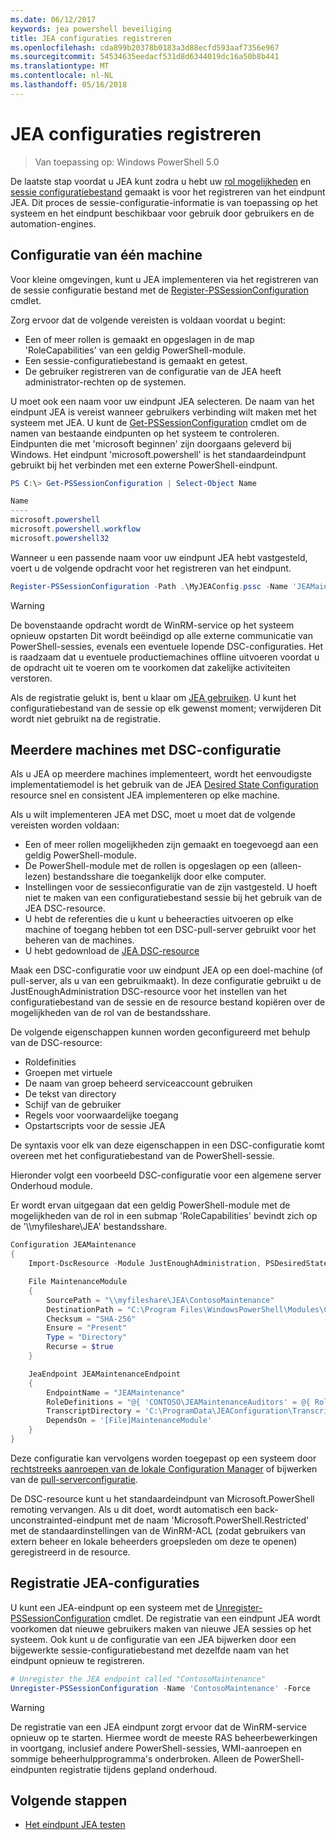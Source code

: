 ```yaml
---
ms.date: 06/12/2017
keywords: jea powershell beveiliging
title: JEA configuraties registreren
ms.openlocfilehash: cda899b20378b0183a3d88ecfd593aaf7356e967
ms.sourcegitcommit: 54534635eedacf531d8d6344019dc16a50b8b441
ms.translationtype: MT
ms.contentlocale: nl-NL
ms.lasthandoff: 05/16/2018
---
```

# <a name="registering-jea-configurations"></a>JEA configuraties registreren

> Van toepassing op: Windows PowerShell 5.0

De laatste stap voordat u JEA kunt zodra u hebt uw [rol mogelijkheden](role-capabilities.md) en [sessie configuratiebestand](session-configurations.md) gemaakt is voor het registreren van het eindpunt JEA.
Dit proces de sessie-configuratie-informatie is van toepassing op het systeem en het eindpunt beschikbaar voor gebruik door gebruikers en de automation-engines.

## <a name="single-machine-configuration"></a>Configuratie van één machine

Voor kleine omgevingen, kunt u JEA implementeren via het registreren van de sessie configuratie bestand met de [Register-PSSessionConfiguration](https://msdn.microsoft.com/powershell/reference/5.1/microsoft.powershell.core/register-pssessionconfiguration) cmdlet.

Zorg ervoor dat de volgende vereisten is voldaan voordat u begint:
- Een of meer rollen is gemaakt en opgeslagen in de map 'RoleCapabilities' van een geldig PowerShell-module.
- Een sessie-configuratiebestand is gemaakt en getest.
- De gebruiker registreren van de configuratie van de JEA heeft administrator-rechten op de systemen.

U moet ook een naam voor uw eindpunt JEA selecteren.
De naam van het eindpunt JEA is vereist wanneer gebruikers verbinding wilt maken met het systeem met JEA.
U kunt de [Get-PSSessionConfiguration](https://msdn.microsoft.com/powershell/reference/5.1/microsoft.powershell.core/get-pssessionconfiguration) cmdlet om de namen van bestaande eindpunten op het systeem te controleren.
Eindpunten die met 'microsoft beginnen' zijn doorgaans geleverd bij Windows.
Het eindpunt 'microsoft.powershell' is het standaardeindpunt gebruikt bij het verbinden met een externe PowerShell-eindpunt.

```powershell
PS C:\> Get-PSSessionConfiguration | Select-Object Name

Name
----
microsoft.powershell
microsoft.powershell.workflow
microsoft.powershell32
```

Wanneer u een passende naam voor uw eindpunt JEA hebt vastgesteld, voert u de volgende opdracht voor het registreren van het eindpunt.

```powershell
Register-PSSessionConfiguration -Path .\MyJEAConfig.pssc -Name 'JEAMaintenance' -Force
```

> [!WARNING]
> De bovenstaande opdracht wordt de WinRM-service op het systeem opnieuw opstarten
> Dit wordt beëindigd op alle externe communicatie van PowerShell-sessies, evenals een eventuele lopende DSC-configuraties.
> Het is raadzaam dat u eventuele productiemachines offline uitvoeren voordat u de opdracht uit te voeren om te voorkomen dat zakelijke activiteiten verstoren.

Als de registratie gelukt is, bent u klaar om [JEA gebruiken](using-jea.md).
U kunt het configuratiebestand van de sessie op elk gewenst moment; verwijderen Dit wordt niet gebruikt na de registratie.

## <a name="multi-machine-configuration-with-dsc"></a>Meerdere machines met DSC-configuratie

Als u JEA op meerdere machines implementeert, wordt het eenvoudigste implementatiemodel is het gebruik van de JEA [Desired State Configuration](https://msdn.microsoft.com/en-us/powershell/dsc/overview) resource snel en consistent JEA implementeren op elke machine.

Als u wilt implementeren JEA met DSC, moet u moet dat de volgende vereisten worden voldaan:
- Een of meer rollen mogelijkheden zijn gemaakt en toegevoegd aan een geldig PowerShell-module.
- De PowerShell-module met de rollen is opgeslagen op een (alleen-lezen) bestandsshare die toegankelijk door elke computer.
- Instellingen voor de sessieconfiguratie van de zijn vastgesteld. U hoeft niet te maken van een configuratiebestand sessie bij het gebruik van de JEA DSC-resource.
- U hebt de referenties die u kunt u beheeracties uitvoeren op elke machine of toegang hebben tot een DSC-pull-server gebruikt voor het beheren van de machines.
- U hebt gedownload de [JEA DSC-resource](https://github.com/PowerShell/JEA/tree/master/DSC%20Resource)

Maak een DSC-configuratie voor uw eindpunt JEA op een doel-machine (of pull-server, als u van een gebruikmaakt).
In deze configuratie gebruikt u de JustEnoughAdministration DSC-resource voor het instellen van het configuratiebestand van de sessie en de resource bestand kopiëren over de mogelijkheden van de rol van de bestandsshare.

De volgende eigenschappen kunnen worden geconfigureerd met behulp van de DSC-resource:
- Roldefinities
- Groepen met virtuele
- De naam van groep beheerd serviceaccount gebruiken
- De tekst van directory
- Schijf van de gebruiker
- Regels voor voorwaardelijke toegang
- Opstartscripts voor de sessie JEA

De syntaxis voor elk van deze eigenschappen in een DSC-configuratie komt overeen met het configuratiebestand van de PowerShell-sessie.

Hieronder volgt een voorbeeld DSC-configuratie voor een algemene server Onderhoud module.

Er wordt ervan uitgegaan dat een geldig PowerShell-module met de mogelijkheden van de rol in een submap 'RoleCapabilities' bevindt zich op de '\\\\myfileshare\\JEA' bestandsshare.


```powershell
Configuration JEAMaintenance
{
    Import-DscResource -Module JustEnoughAdministration, PSDesiredStateConfiguration

    File MaintenanceModule
    {
        SourcePath = "\\myfileshare\JEA\ContosoMaintenance"
        DestinationPath = "C:\Program Files\WindowsPowerShell\Modules\ContosoMaintenance"
        Checksum = "SHA-256"
        Ensure = "Present"
        Type = "Directory"
        Recurse = $true
    }

    JeaEndpoint JEAMaintenanceEndpoint
    {
        EndpointName = "JEAMaintenance"
        RoleDefinitions = "@{ 'CONTOSO\JEAMaintenanceAuditors' = @{ RoleCapabilities = 'GeneralServerMaintenance-Audit' }; 'CONTOSO\JEAMaintenanceAdmins' = @{ RoleCapabilities = 'GeneralServerMaintenance-Audit', 'GeneralServerMaintenance-Admin' } }"
        TranscriptDirectory = 'C:\ProgramData\JEAConfiguration\Transcripts'
        DependsOn = '[File]MaintenanceModule'
    }
}
```

Deze configuratie kan vervolgens worden toegepast op een systeem door [rechtstreeks aanroepen van de lokale Configuration Manager](https://msdn.microsoft.com/en-us/powershell/dsc/metaconfig) of bijwerken van de [pull-serverconfiguratie](https://msdn.microsoft.com/en-us/powershell/dsc/pullserver).

De DSC-resource kunt u het standaardeindpunt van Microsoft.PowerShell remoting vervangen.
Als u dit doet, wordt automatisch een back-unconstrainted-eindpunt met de naam 'Microsoft.PowerShell.Restricted' met de standaardinstellingen van de WinRM-ACL (zodat gebruikers van extern beheer en lokale beheerders groepsleden om deze te openen) geregistreerd in de resource.

## <a name="unregistering-jea-configurations"></a>Registratie JEA-configuraties

U kunt een JEA-eindpunt op een systeem met de [Unregister-PSSessionConfiguration](https://msdn.microsoft.com/powershell/reference/5.1/microsoft.powershell.core/Unregister-PSSessionConfiguration) cmdlet.
De registratie van een eindpunt JEA wordt voorkomen dat nieuwe gebruikers maken van nieuwe JEA sessies op het systeem.
Ook kunt u de configuratie van een JEA bijwerken door een bijgewerkte sessie-configuratiebestand met dezelfde naam van het eindpunt opnieuw te registreren.

```powershell
# Unregister the JEA endpoint called "ContosoMaintenance"
Unregister-PSSessionConfiguration -Name 'ContosoMaintenance' -Force
```

> [!WARNING]
> De registratie van een JEA eindpunt zorgt ervoor dat de WinRM-service opnieuw op te starten.
> Hiermee wordt de meeste RAS beheerbewerkingen in voortgang, inclusief andere PowerShell-sessies, WMI-aanroepen en sommige beheerhulpprogramma's onderbroken.
> Alleen de PowerShell-eindpunten registratie tijdens gepland onderhoud.

## <a name="next-steps"></a>Volgende stappen

- [Het eindpunt JEA testen](using-jea.md)